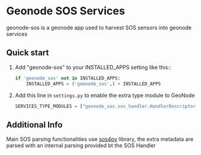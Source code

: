 Geonode SOS Services
====================


geonode-sos is a geonode app used to harvest SOS sensors into geonode services


Quick start
-----------

1. Add "geonode-sos" to your INSTALLED_APPS setting like this::

    ```python
    if 'geonode_sos' not in INSTALLED_APPS:
        INSTALLED_APPS = ('geonode_sos',) + INSTALLED_APPS
    ```

2. Add this line in `settings.py` to enable the extra type module to GeoNode
    ```python
    SERVICES_TYPE_MODULES = ["geonode_sos.sos_handler.HandlerDescriptor"]
    ```
Additional Info
---------------

Main SOS parsing functionalities use [sos4py](https://github.com/52North/sos4py) library, the extra metadata are parsed with an internal parsing provided bt the SOS Handler
